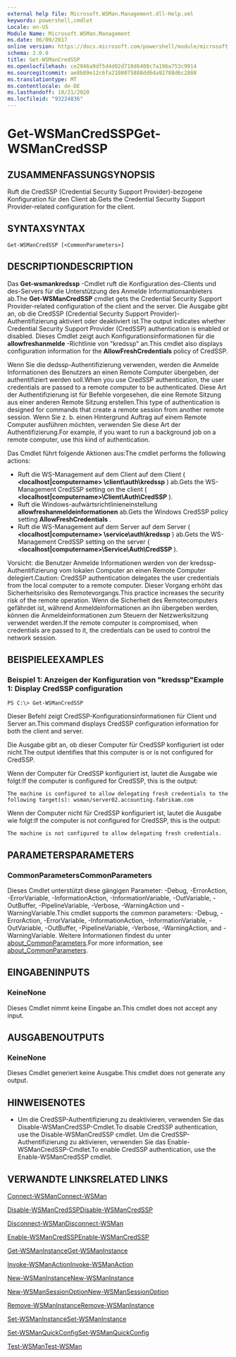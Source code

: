 ```yaml
---
external help file: Microsoft.WSMan.Management.dll-Help.xml
keywords: powershell,cmdlet
Locale: en-US
Module Name: Microsoft.WSMan.Management
ms.date: 06/09/2017
online version: https://docs.microsoft.com/powershell/module/microsoft.wsman.management/get-wsmancredssp?view=powershell-5.1&WT.mc_id=ps-gethelp
schema: 2.0.0
title: Get-WSManCredSSP
ms.openlocfilehash: ce2046a9df5d4d02d718d6408c7a196a753c9914
ms.sourcegitcommit: ae8b89e12c6fa2108075888dd6da92788d6c2888
ms.translationtype: MT
ms.contentlocale: de-DE
ms.lasthandoff: 10/21/2020
ms.locfileid: "93224836"
---
```

# <span data-ttu-id="1343e-103">Get-WSManCredSSP</span><span class="sxs-lookup"><span data-stu-id="1343e-103">Get-WSManCredSSP</span></span>

## <span data-ttu-id="1343e-104">ZUSAMMENFASSUNG</span><span class="sxs-lookup"><span data-stu-id="1343e-104">SYNOPSIS</span></span>
<span data-ttu-id="1343e-105">Ruft die CredSSP (Credential Security Support Provider)-bezogene Konfiguration für den Client ab.</span><span class="sxs-lookup"><span data-stu-id="1343e-105">Gets the Credential Security Support Provider-related configuration for the client.</span></span>

## <span data-ttu-id="1343e-106">SYNTAX</span><span class="sxs-lookup"><span data-stu-id="1343e-106">SYNTAX</span></span>

```
Get-WSManCredSSP [<CommonParameters>]
```

## <span data-ttu-id="1343e-107">DESCRIPTION</span><span class="sxs-lookup"><span data-stu-id="1343e-107">DESCRIPTION</span></span>
<span data-ttu-id="1343e-108">Das **Get-wsmankredssp** -Cmdlet ruft die Konfiguration des-Clients und des-Servers für die Unterstützung des Anmelde Informationsanbieters ab.</span><span class="sxs-lookup"><span data-stu-id="1343e-108">The **Get-WSManCredSSP** cmdlet gets the Credential Security Support Provider-related configuration of the client and the server.</span></span>
<span data-ttu-id="1343e-109">Die Ausgabe gibt an, ob die CredSSP (Credential Security Support Provider)-Authentifizierung aktiviert oder deaktiviert ist.</span><span class="sxs-lookup"><span data-stu-id="1343e-109">The output indicates whether Credential Security Support Provider (CredSSP) authentication is enabled or disabled.</span></span>
<span data-ttu-id="1343e-110">Dieses Cmdlet zeigt auch Konfigurationsinformationen für die **allowfreshanmelde** -Richtlinie von "kredssp" an.</span><span class="sxs-lookup"><span data-stu-id="1343e-110">This cmdlet also displays configuration information for the **AllowFreshCredentials** policy of CredSSP.</span></span>

<span data-ttu-id="1343e-111">Wenn Sie die dedssp-Authentifizierung verwenden, werden die Anmelde Informationen des Benutzers an einen Remote Computer übergeben, der authentifiziert werden soll.</span><span class="sxs-lookup"><span data-stu-id="1343e-111">When you use CredSSP authentication, the user credentials are passed to a remote computer to be authenticated.</span></span>
<span data-ttu-id="1343e-112">Diese Art der Authentifizierung ist für Befehle vorgesehen, die eine Remote Sitzung aus einer anderen Remote Sitzung erstellen.</span><span class="sxs-lookup"><span data-stu-id="1343e-112">This type of authentication is designed for commands that create a remote session from another remote session.</span></span>
<span data-ttu-id="1343e-113">Wenn Sie z. b. einen Hintergrund Auftrag auf einem Remote Computer ausführen möchten, verwenden Sie diese Art der Authentifizierung.</span><span class="sxs-lookup"><span data-stu-id="1343e-113">For example, if you want to run a background job on a remote computer, use this kind of authentication.</span></span>

<span data-ttu-id="1343e-114">Das Cmdlet führt folgende Aktionen aus:</span><span class="sxs-lookup"><span data-stu-id="1343e-114">The cmdlet performs the following actions:</span></span>

- <span data-ttu-id="1343e-115">Ruft die WS-Management auf dem Client auf dem Client ( **\<localhost|computername\> \client\auth\kredssp** ) ab.</span><span class="sxs-lookup"><span data-stu-id="1343e-115">Gets the WS-Management CredSSP setting on the client ( **\<localhost|computername\>\Client\Auth\CredSSP** ).</span></span>
- <span data-ttu-id="1343e-116">Ruft die Windows-aufwärtsrichtlinieneinstellung **allowfreshanmeldeinformationen** ab.</span><span class="sxs-lookup"><span data-stu-id="1343e-116">Gets the Windows CredSSP policy setting **AllowFreshCredentials** .</span></span>
- <span data-ttu-id="1343e-117">Ruft die WS-Management auf dem Server auf dem Server ( **\<localhost|computername\> \service\auth\kredssp** ) ab.</span><span class="sxs-lookup"><span data-stu-id="1343e-117">Gets the WS-Management CredSSP setting on the server ( **\<localhost|computername\>\Service\Auth\CredSSP** ).</span></span>

<span data-ttu-id="1343e-118">Vorsicht: die Benutzer Anmelde Informationen werden von der kredssp-Authentifizierung vom lokalen Computer an einen Remote Computer delegiert.</span><span class="sxs-lookup"><span data-stu-id="1343e-118">Caution: CredSSP authentication delegates the user credentials from the local computer to a remote computer.</span></span>
<span data-ttu-id="1343e-119">Dieser Vorgang erhöht das Sicherheitsrisiko des Remotevorgangs.</span><span class="sxs-lookup"><span data-stu-id="1343e-119">This practice increases the security risk of the remote operation.</span></span>
<span data-ttu-id="1343e-120">Wenn die Sicherheit des Remotecomputers gefährdet ist, während Anmeldeinformationen an ihn übergeben werden, können die Anmeldeinformationen zum Steuern der Netzwerksitzung verwendet werden.</span><span class="sxs-lookup"><span data-stu-id="1343e-120">If the remote computer is compromised, when credentials are passed to it, the credentials can be used to control the network session.</span></span>

## <span data-ttu-id="1343e-121">BEISPIELE</span><span class="sxs-lookup"><span data-stu-id="1343e-121">EXAMPLES</span></span>

### <span data-ttu-id="1343e-122">Beispiel 1: Anzeigen der Konfiguration von "kredssp"</span><span class="sxs-lookup"><span data-stu-id="1343e-122">Example 1: Display CredSSP configuration</span></span>

```
PS C:\> Get-WSManCredSSP
```

<span data-ttu-id="1343e-123">Dieser Befehl zeigt CredSSP-Konfigurationsinformationen für Client und Server an.</span><span class="sxs-lookup"><span data-stu-id="1343e-123">This command displays CredSSP configuration information for both the client and server.</span></span>

<span data-ttu-id="1343e-124">Die Ausgabe gibt an, ob dieser Computer für CredSSP konfiguriert ist oder nicht.</span><span class="sxs-lookup"><span data-stu-id="1343e-124">The output identifies that this computer is or is not configured for CredSSP.</span></span>

<span data-ttu-id="1343e-125">Wenn der Computer für CredSSP konfiguriert ist, lautet die Ausgabe wie folgt:</span><span class="sxs-lookup"><span data-stu-id="1343e-125">If the computer is configured for CredSSP, this is the output:</span></span>

`The machine is configured to allow delegating fresh credentials to the following target(s): wsman/server02.accounting.fabrikam.com`

<span data-ttu-id="1343e-126">Wenn der Computer nicht für CredSSP konfiguriert ist, lautet die Ausgabe wie folgt:</span><span class="sxs-lookup"><span data-stu-id="1343e-126">If the computer is not configured for CredSSP, this is the output:</span></span>

`The machine is not configured to allow delegating fresh credentials.`

## <span data-ttu-id="1343e-127">PARAMETERS</span><span class="sxs-lookup"><span data-stu-id="1343e-127">PARAMETERS</span></span>

### <span data-ttu-id="1343e-128">CommonParameters</span><span class="sxs-lookup"><span data-stu-id="1343e-128">CommonParameters</span></span>
<span data-ttu-id="1343e-129">Dieses Cmdlet unterstützt diese gängigen Parameter: -Debug, -ErrorAction, -ErrorVariable, -InformationAction, -InformationVariable, -OutVariable, -OutBuffer, -PipelineVariable, -Verbose, -WarningAction und -WarningVariable.</span><span class="sxs-lookup"><span data-stu-id="1343e-129">This cmdlet supports the common parameters: -Debug, -ErrorAction, -ErrorVariable, -InformationAction, -InformationVariable, -OutVariable, -OutBuffer, -PipelineVariable, -Verbose, -WarningAction, and -WarningVariable.</span></span> <span data-ttu-id="1343e-130">Weitere Informationen findest du unter [about_CommonParameters](https://go.microsoft.com/fwlink/?LinkID=113216).</span><span class="sxs-lookup"><span data-stu-id="1343e-130">For more information, see [about_CommonParameters](https://go.microsoft.com/fwlink/?LinkID=113216).</span></span>

## <span data-ttu-id="1343e-131">EINGABEN</span><span class="sxs-lookup"><span data-stu-id="1343e-131">INPUTS</span></span>

### <span data-ttu-id="1343e-132">Keine</span><span class="sxs-lookup"><span data-stu-id="1343e-132">None</span></span>
<span data-ttu-id="1343e-133">Dieses Cmdlet nimmt keine Eingabe an.</span><span class="sxs-lookup"><span data-stu-id="1343e-133">This cmdlet does not accept any input.</span></span>

## <span data-ttu-id="1343e-134">AUSGABEN</span><span class="sxs-lookup"><span data-stu-id="1343e-134">OUTPUTS</span></span>

### <span data-ttu-id="1343e-135">Keine</span><span class="sxs-lookup"><span data-stu-id="1343e-135">None</span></span>
<span data-ttu-id="1343e-136">Dieses Cmdlet generiert keine Ausgabe.</span><span class="sxs-lookup"><span data-stu-id="1343e-136">This cmdlet does not generate any output.</span></span>

## <span data-ttu-id="1343e-137">HINWEISE</span><span class="sxs-lookup"><span data-stu-id="1343e-137">NOTES</span></span>

* <span data-ttu-id="1343e-138">Um die CredSSP-Authentifizierung zu deaktivieren, verwenden Sie das Disable-WSManCredSSP-Cmdlet.</span><span class="sxs-lookup"><span data-stu-id="1343e-138">To disable CredSSP authentication, use the Disable-WSManCredSSP cmdlet.</span></span> <span data-ttu-id="1343e-139">Um die CredSSP-Authentifizierung zu aktivieren, verwenden Sie das Enable-WSManCredSSP-Cmdlet.</span><span class="sxs-lookup"><span data-stu-id="1343e-139">To enable CredSSP authentication, use the Enable-WSManCredSSP cmdlet.</span></span>

## <span data-ttu-id="1343e-140">VERWANDTE LINKS</span><span class="sxs-lookup"><span data-stu-id="1343e-140">RELATED LINKS</span></span>

[<span data-ttu-id="1343e-141">Connect-WSMan</span><span class="sxs-lookup"><span data-stu-id="1343e-141">Connect-WSMan</span></span>](Connect-WSMan.md)

[<span data-ttu-id="1343e-142">Disable-WSManCredSSP</span><span class="sxs-lookup"><span data-stu-id="1343e-142">Disable-WSManCredSSP</span></span>](Disable-WSManCredSSP.md)

[<span data-ttu-id="1343e-143">Disconnect-WSMan</span><span class="sxs-lookup"><span data-stu-id="1343e-143">Disconnect-WSMan</span></span>](Disconnect-WSMan.md)

[<span data-ttu-id="1343e-144">Enable-WSManCredSSP</span><span class="sxs-lookup"><span data-stu-id="1343e-144">Enable-WSManCredSSP</span></span>](Enable-WSManCredSSP.md)

[<span data-ttu-id="1343e-145">Get-WSManInstance</span><span class="sxs-lookup"><span data-stu-id="1343e-145">Get-WSManInstance</span></span>](Get-WSManInstance.md)

[<span data-ttu-id="1343e-146">Invoke-WSManAction</span><span class="sxs-lookup"><span data-stu-id="1343e-146">Invoke-WSManAction</span></span>](Invoke-WSManAction.md)

[<span data-ttu-id="1343e-147">New-WSManInstance</span><span class="sxs-lookup"><span data-stu-id="1343e-147">New-WSManInstance</span></span>](New-WSManInstance.md)

[<span data-ttu-id="1343e-148">New-WSManSessionOption</span><span class="sxs-lookup"><span data-stu-id="1343e-148">New-WSManSessionOption</span></span>](New-WSManSessionOption.md)

[<span data-ttu-id="1343e-149">Remove-WSManInstance</span><span class="sxs-lookup"><span data-stu-id="1343e-149">Remove-WSManInstance</span></span>](Remove-WSManInstance.md)

[<span data-ttu-id="1343e-150">Set-WSManInstance</span><span class="sxs-lookup"><span data-stu-id="1343e-150">Set-WSManInstance</span></span>](Set-WSManInstance.md)

[<span data-ttu-id="1343e-151">Set-WSManQuickConfig</span><span class="sxs-lookup"><span data-stu-id="1343e-151">Set-WSManQuickConfig</span></span>](Set-WSManQuickConfig.md)

[<span data-ttu-id="1343e-152">Test-WSMan</span><span class="sxs-lookup"><span data-stu-id="1343e-152">Test-WSMan</span></span>](Test-WSMan.md)

